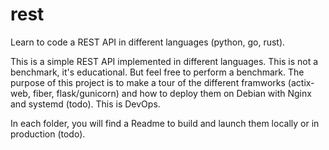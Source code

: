 # rest
Learn to code a REST API in different languages (python, go, rust).

This is a simple REST API implemented in different languages. This is not a benchmark, it's educational. But feel free to perform a benchmark. 
The purpose of this project is to make a tour of the different framworks (actix-web, fiber, flask/gunicorn) and how to deploy them on Debian with Nginx and systemd (todo). This is DevOps. 

In each folder, you will find a Readme to build and launch them locally or in production (todo).
